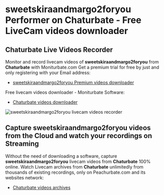 # sweetskiraandmargo2foryou Performer on Chaturbate - Free LiveCam videos downloader

## Chaturbate Live Videos Recorder

Monitor and record livecam videos of **sweetskiraandmargo2foryou** from **Chaturbate** with Moniturbate.com
Get a premium trial for free by just and only registering with your Email address:
* [sweetskiraandmargo2foryou Premium videos downloader](https://moniturbate.com/request-demo-licence-key.html)

Free livecam videos downloader - Moniturbate Software:
* [Chaturbate videos downloader](https://moniturbate.com/moniturbate-download-software.html)

![sweetskiraandmargo2foryou livecam videos recorder](https://peachurnet.com/templates/moniturbate-software.png)


## Capture sweetskiraandmargo2foryou videos from the Cloud and watch your recordings on Streaming

Without the need of downloading a software, capture **sweetskiraandmargo2foryou** livecam videos from **Chaturbate** 100% online.
Watch Livecam archives from **Chaturbate** unlimitedly from thousands of existing recordings, only on Peachurbate.com and its websites network:
* [Chaturbate videos archives](https://peachurnet.com/)